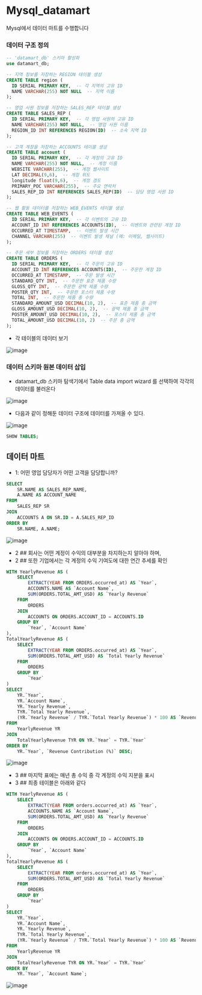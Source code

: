 # Mysql_datamart
Mysql에서 데이터 마트를 수행합니다
### 데이터 구조 정의

```sql
-- 'datamart_db' 스키마 활성화
use datamart_db;

-- 지역 정보를 저장하는 REGION 테이블 생성
CREATE TABLE region (
  ID SERIAL PRIMARY KEY,  -- 각 지역의 고유 ID
  NAME VARCHAR(255) NOT NULL  -- 지역 이름
);

-- 영업 사원 정보를 저장하는 SALES_REP 테이블 생성
CREATE TABLE SALES_REP (
  ID SERIAL PRIMARY KEY,  -- 각 영업 사원의 고유 ID
  NAME VARCHAR(255) NOT NULL,  -- 영업 사원 이름
  REGION_ID INT REFERENCES REGION(ID)  -- 소속 지역 ID
);

-- 고객 계정을 저장하는 ACCOUNTS 테이블 생성
CREATE TABLE account (
  ID SERIAL PRIMARY KEY,  -- 각 계정의 고유 ID
  NAME VARCHAR(255) NOT NULL,  -- 계정 이름
  WEBSITE VARCHAR(255),  -- 계정 웹사이트
  LAT DECIMAL(9,6),  -- 계정 위도
  longitude float(9,6),  -- 계정 경도
  PRIMARY_POC VARCHAR(255),  -- 주요 연락처
  SALES_REP_ID INT REFERENCES SALES_REP(ID)  -- 담당 영업 사원 ID
);

-- 웹 활동 데이터를 저장하는 WEB_EVENTS 테이블 생성
CREATE TABLE WEB_EVENTS (
  ID SERIAL PRIMARY KEY,  -- 각 이벤트의 고유 ID
  ACCOUNT_ID INT REFERENCES ACCOUNTS(ID),  -- 이벤트와 관련된 계정 ID
  OCCURRED_AT TIMESTAMP,  -- 이벤트 발생 시간
  CHANNEL VARCHAR(255)  -- 이벤트 발생 채널 (예: 이메일, 웹사이트)
);

-- 주문 세부 정보를 저장하는 ORDERS 테이블 생성
CREATE TABLE ORDERS (
  ID SERIAL PRIMARY KEY,  -- 각 주문의 고유 ID
  ACCOUNT_ID INT REFERENCES ACCOUNTS(ID),  -- 주문한 계정 ID
  OCCURRED_AT TIMESTAMP,  -- 주문 발생 시간
  STANDARD_QTY INT,  -- 주문한 표준 제품 수량
  GLOSS_QTY INT,  -- 주문한 광택 제품 수량
  POSTER_QTY INT,  -- 주문한 포스터 제품 수량
  TOTAL INT,  -- 주문한 제품 총 수량
  STANDARD_AMOUNT_USD DECIMAL(10, 2),  -- 표준 제품 총 금액
  GLOSS_AMOUNT_USD DECIMAL(10, 2),  -- 광택 제품 총 금액
  POSTER_AMOUNT_USD DECIMAL(10, 2),  -- 포스터 제품 총 금액
  TOTAL_AMOUNT_USD DECIMAL(10, 2)  -- 주문 총 금액
);

```


* 각 테이블의 데이터 보기

![image](https://github.com/plintAn/Mysql_datamart/assets/124107186/d8ac2a0f-b589-4aa7-82ea-7189fa028e90)

### 데이터 스키마 원본 데이터 삽입

* datamart_db 스키마 탐색기에서 Table data import wizard 를 선택하여 각각의 데이터를 불러온다

![image](https://github.com/plintAn/Mysql_datamart/assets/124107186/42f16bd5-6f3e-4ca1-9db4-fa20454d6445)

* 다음과 같이 정해둔 데이터 구조에 데이터를 가져올 수 있다.

![image](https://github.com/plintAn/Mysql_datamart/assets/124107186/faab4be5-973a-4828-8e6f-1da80d98a85b)

```SQL
SHOW TABLES;
```

## 데이터 마트

* 1: 어떤 영업 담당자가 어떤 고객을 담당합니까?
```sql
SELECT
    SR.NAME AS SALES_REP_NAME,
    A.NAME AS ACCOUNT_NAME
FROM
    SALES_REP SR
JOIN
    ACCOUNTS A ON SR.ID = A.SALES_REP_ID
ORDER BY
    SR.NAME, A.NAME;
```

![image](https://github.com/plintAn/Mysql_datamart/assets/124107186/5a7e9cfe-1a25-4448-af7e-bcf793e36fab)


* 2 ## 회사는 어떤 계정이 수익의 대부분을 차지하는지 알아야 하며,
* 2 ## 또한 기업에서는 각 계정의 수익 기여도에 대한 연간 추세를 확인
```sql
WITH YearlyRevenue AS (
    SELECT
        EXTRACT(YEAR FROM ORDERS.occurred_at) AS `Year`,
        ACCOUNTS.NAME AS `Account Name`,
        SUM(ORDERS.TOTAL_AMT_USD) AS `Yearly Revenue`
    FROM
        ORDERS
    JOIN
        ACCOUNTS ON ORDERS.ACCOUNT_ID = ACCOUNTS.ID
    GROUP BY
        `Year`, `Account Name`
),
TotalYearlyRevenue AS (
    SELECT
        EXTRACT(YEAR FROM ORDERS.occurred_at) AS `Year`,
        SUM(ORDERS.TOTAL_AMT_USD) AS `Total Yearly Revenue`
    FROM
        ORDERS
    GROUP BY
        `Year`
)
SELECT
    YR.`Year`,
    YR.`Account Name`,
    YR.`Yearly Revenue`,
    TYR.`Total Yearly Revenue`,
    (YR.`Yearly Revenue` / TYR.`Total Yearly Revenue`) * 100 AS `Revenue Contribution (%)`
FROM
    YearlyRevenue YR
JOIN
    TotalYearlyRevenue TYR ON YR.`Year` = TYR.`Year`
ORDER BY
    YR.`Year`, `Revenue Contribution (%)` DESC;
```

![image](https://github.com/plintAn/Mysql_datamart/assets/124107186/29915a6b-e6de-47e9-aa86-a73ece81897b)



* 3 ## 마지막 표에는 매년 총 수익 중 각 계정의 수익 지분을 표시
* 3 ## 최종 테이블은 아래와 같다

```sql
WITH YearlyRevenue AS (
    SELECT
        EXTRACT(YEAR FROM orders.occurred_at) AS `Year`,
        ACCOUNTS.NAME AS `Account Name`,
        SUM(ORDERS.TOTAL_AMT_USD) AS `Yearly Revenue`
    FROM
        ORDERS
    JOIN
        ACCOUNTS ON ORDERS.ACCOUNT_ID = ACCOUNTS.ID
    GROUP BY
        `Year`, `Account Name`
),
TotalYearlyRevenue AS (
    SELECT
        EXTRACT(YEAR FROM orders.occurred_at) AS `Year`,
        SUM(ORDERS.TOTAL_AMT_USD) AS `Total Yearly Revenue`
    FROM
        ORDERS
    GROUP BY
        `Year`
)
SELECT
    YR.`Year`,
    YR.`Account Name`,
    YR.`Yearly Revenue`,
    TYR.`Total Yearly Revenue`,
    (YR.`Yearly Revenue` / TYR.`Total Yearly Revenue`) * 100 AS `Revenue Share (%)`
FROM
    YearlyRevenue YR
JOIN
    TotalYearlyRevenue TYR ON YR.`Year` = TYR.`Year`
ORDER BY
    YR.`Year`, `Account Name`;
```
![image](https://github.com/plintAn/Mysql_datamart/assets/124107186/87ab1635-b0b1-4f90-81f8-d8826fc19827)

